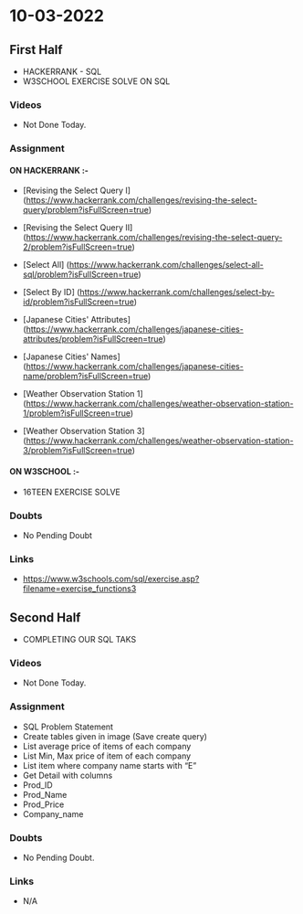 # 10-03-2022

## First Half

- HACKERRANK - SQL
- W3SCHOOL EXERCISE SOLVE ON SQL 

### Videos

- Not Done Today. 


### Assignment


#### ON HACKERRANK :-

- [Revising the Select Query I] (https://www.hackerrank.com/challenges/revising-the-select-query/problem?isFullScreen=true)

- [Revising the Select Query II] (https://www.hackerrank.com/challenges/revising-the-select-query-2/problem?isFullScreen=true)

- [Select All] (https://www.hackerrank.com/challenges/select-all-sql/problem?isFullScreen=true)

- [Select By ID] (https://www.hackerrank.com/challenges/select-by-id/problem?isFullScreen=true)

- [Japanese Cities' Attributes] (https://www.hackerrank.com/challenges/japanese-cities-attributes/problem?isFullScreen=true)

- [Japanese Cities' Names] (https://www.hackerrank.com/challenges/japanese-cities-name/problem?isFullScreen=true)

- [Weather Observation Station 1] (https://www.hackerrank.com/challenges/weather-observation-station-1/problem?isFullScreen=true)

- [Weather Observation Station 3] (https://www.hackerrank.com/challenges/weather-observation-station-3/problem?isFullScreen=true)


#### ON W3SCHOOL :-

- 16TEEN EXERCISE SOLVE



### Doubts

- No Pending Doubt

### Links

- https://www.w3schools.com/sql/exercise.asp?filename=exercise_functions3

## Second Half

- COMPLETING OUR SQL TAKS

### Videos

- Not Done Today.

### Assignment 

- SQL Problem Statement
- Create tables given in image (Save create query)
- List average price of items of each company
- List Min, Max price of item of each company
- List item where company name starts with “E”
- Get Detail with columns
- Prod_ID
- Prod_Name
- Prod_Price
- Company_name

### Doubts

- No Pending Doubt.

### Links

- N/A